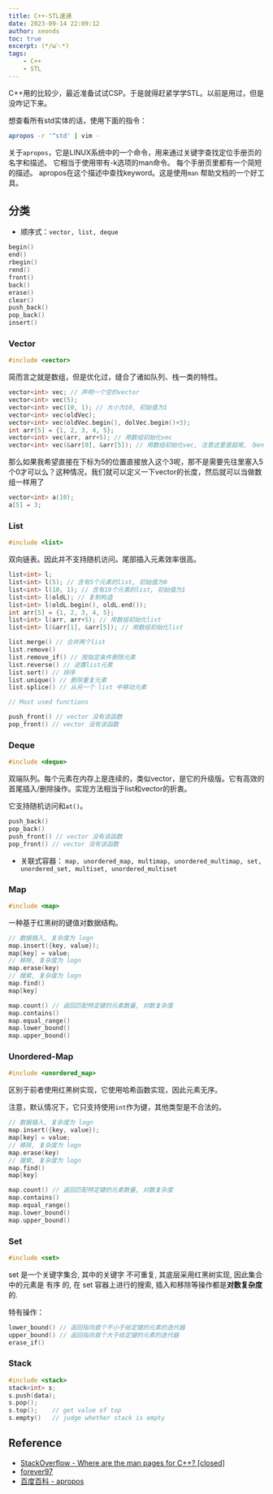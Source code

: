 ```yaml
---
title: C++-STL速通
date: 2023-09-14 22:09:12
author: xeonds
toc: true
excerpt: (*/ω＼*)
tags:
    - C++
    - STL
---
```


C++用的比较少，最近准备试试CSP。于是就得赶紧学学STL。以前是用过，但是没咋记下来。

想查看所有std实体的话，使用下面的指令：

```bash
apropos -r '^std' | vim -
```

关于`apropos`，它是LINUX系统中的一个命令，用来通过关键字查找定位手册页的名字和描述。 它相当于使用带有-k选项的man命令。 每个手册页里都有一个简短的描述。 apropos在这个描述中查找keyword。这是使用`man` 帮助文档的一个好工具。

## 分类

- 顺序式：`vector, list, deque`

```cpp
begin()
end()
rbegin()
rend()
front()
back()
erase()
clear()
push_back()
pop_back()
insert()
```

### Vector

```cpp
#include <vector>
```

简而言之就是数组，但是优化过，缝合了诸如队列、栈一类的特性。

```cpp
vector<int> vec; // 声明一个空的vector
vector<int> vec(5);
vector<int> vec(10, 1); // 大小为10, 初始值为1
vector<int> vec(oldVec);
vector<int> vec(oldVec.begin(), dolVec.begin()+3);
int arr[5] = {1, 2, 3, 4, 5};
vector<int> vec(arr, arr+5); // 用数组初始化vec
vector<int> vec(&arr[0], &arr[5]); // 用数组初始化vec, 注意这里是超尾, 与end相对应
```


那么如果我希望直接在下标为5的位置直接放入这个3呢，那不是需要先往里塞入5个0才可以么？这种情况，我们就可以定义一下vector的长度，然后就可以当做数组一样用了

```cpp
vector<int> a(10);
a[5] = 3;
```

### List

```cpp
#include <list>
```

双向链表。因此并不支持随机访问。尾部插入元素效率很高。

```cpp
list<int> l;
list<int> l(5); // 含有5个元素的list, 初始值为0
list<int> l(10, 1); // 含有10个元素的list, 初始值为1
list<int> l(oldL); // 复制构造
list<int> l(oldL.begin(), oldL.end());
int arr[5] = {1, 2, 3, 4, 5};
list<int> l(arr, arr+5); // 用数组初始化list
list<int> l(&arr[1], &arr[5]); // 用数组初始化list

list.merge() // 合并两个list
list.remove()
list.remove_if() // 按指定条件删除元素
list.reverse() // 逆置list元素
list.sort() // 排序
list.unique() // 删除重复元素
list.splice() // 从另一个 list 中移动元素

// Most used functions

push_front() // vector 没有该函数
pop_front() // vector 没有该函数
```

### Deque

```cpp
#include <deque>
```

双端队列。每个元素在内存上是连续的，类似vector，是它的升级版。它有高效的首尾插入/删除操作。实现方法相当于list和vector的折衷。

它支持随机访问和`at()`。

```cpp
push_back()
pop_back()
push_front() // vector 没有该函数
pop_front() // vector 没有该函数
```
- 关联式容器： `map, unordered_map, multimap, unordered_multimap, set, unordered_set, multiset, unordered_multiset`

### Map

```cpp
#include <map>
```

一种基于红黑树的键值对数据结构。

```cpp
// 数据插入, 复杂度为 logn
map.insert({key, value});
map[key] = value;
// 移除, 复杂度为 logn
map.erase(key)
// 搜索, 复杂度为 logn
map.find()
map[key]

map.count() // 返回匹配特定键的元素数量, 对数复杂度
map.contains()
map.equal_range()
map.lower_bound()
map.upper_bound()
```

### Unordered-Map

```cpp
#include <unordered_map>
```

区别于前者使用红黑树实现，它使用哈希函数实现，因此元素无序。

注意，默认情况下，它只支持使用`int`作为键，其他类型是不合法的。

```cpp
// 数据插入, 复杂度为 logn
map.insert({key, value});
map[key] = value;
// 移除, 复杂度为 logn
map.erase(key)
// 搜索, 复杂度为 logn
map.find()
map[key]

map.count() // 返回匹配特定键的元素数量, 对数复杂度
map.contains()
map.equal_range()
map.lower_bound()
map.upper_bound()
```

### Set

```cpp
#include <set>
```

set 是一个关键字集合, 其中的关键字 不可重复, 其底层采用红黑树实现, 因此集合中的元素是 有序 的, 在 set 容器上进行的搜索, 插入和移除等操作都是**对数复杂度**的.

特有操作：

```cpp
lower_bound() // 返回指向首个不小于给定键的元素的迭代器
upper_bound() // 返回指向首个大于给定键的元素的迭代器
erase_if()
```

### Stack

```cpp
#include <stack>
stack<int> s;
s.push(data);
s.pop();
s.top();    // get value of top
s.empty()   // judge whether stack is empty
```

## Reference

- [StackOverflow - Where are the man pages for C++? [closed]](https://stackoverflow.com/questions/5293737/where-are-the-man-pages-for-c)
- [forever97](https://forever97.top/2020/10/21/Re0-2/)
- [百度百科 - apropos](https://baike.baidu.com/item/apropos/15852795)
